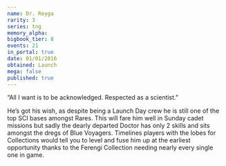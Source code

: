 ```yaml
---
name: Dr. Reyga
rarity: 3
series: tng
memory_alpha:
bigbook_tier: 8
events: 21
in_portal: true
date: 01/01/2016
obtained: Launch
mega: false
published: true
---
```


“All I want is to be acknowledged. Respected as a scientist.”

He’s got his wish, as despite being a Launch Day crew he is still one of the top SCI bases amongst Rares. This will fare him well in Sunday cadet missions but sadly the dearly departed Doctor has only 2 skills and sits amongst the dregs of Blue Voyagers. Timelines players with the lobes for Collections would tell you to level and fuse him up at the earliest opportunity thanks to the Ferengi Collection needing nearly every single one in game.
